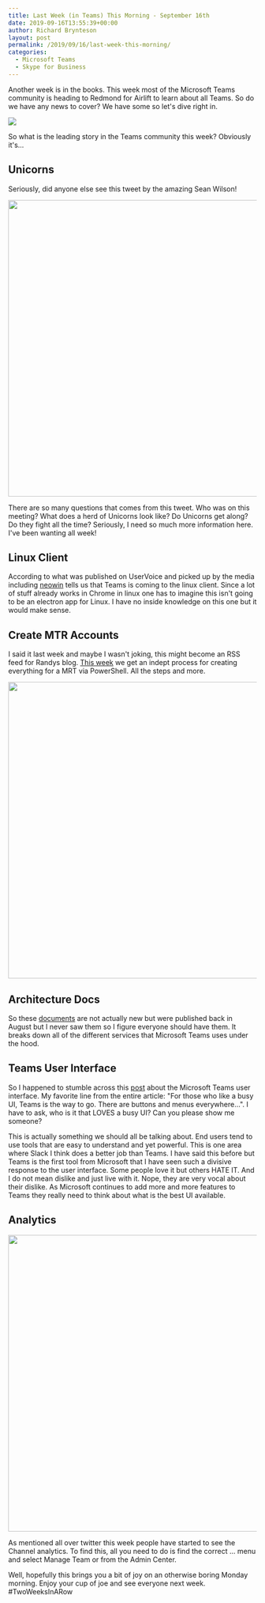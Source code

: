 ```yaml
---
title: Last Week (in Teams) This Morning - September 16th
date: 2019-09-16T13:55:39+00:00
author: Richard Brynteson
layout: post
permalink: /2019/09/16/last-week-this-morning/
categories:
  - Microsoft Teams
  - Skype for Business
---
```


Another week is in the books.  This week most of the Microsoft Teams community is heading to Redmond for Airlift to learn about all Teams.  So do we have any news to cover?  We have some so let's dive right in. 

<img src="https://theargylemvp.com/assets/images/lwtm.png" />

So what is the leading story in the Teams community this week?  Obviously it's... 

## Unicorns

Seriously, did anyone else see this tweet by the amazing Sean Wilson!

<img src="https://theargylemvp.com/assets/images/09162019-01" width="600px" />

There are so many questions that comes from this tweet.  Who was on this meeting?  What does a herd of Unicorns look like?  Do Unicorns get along?  Do they fight all the time?  Seriously, I need so much more information here.  I've been wanting all week!

## Linux Client

According to what was published on UserVoice and picked up by the media including [neowin](https://www.neowin.net/news/microsoft-teams-is-officially-coming-to-linux) tells us that Teams is coming to the linux client.  Since a lot of stuff already works in Chrome in linux one has to imagine this isn't going to be an electron app for Linux.  I have no inside knowledge on this one but it would make sense.

## Create MTR Accounts

I said it last week and maybe I wasn't joking, this might become an RSS feed for Randys blog.  [This week](https://ucstatus.com/2019/09/09/how-to-create-and-configure-an-account-for-your-microsoft-teams-room/) we get an indept process for creating everything for a MRT via PowerShell.  All the steps and more. 

<img src="https://ucstatushome.files.wordpress.com/2019/09/microsoft-teams-room-account-15.jpg" width="600" />

## Architecture Docs

So these [documents](https://docs.microsoft.com/en-us/microsoftteams/teams-architecture-solutions-posters?utm_source=t.co&utm_medium=referral) are not actually new but were published back in August but I never saw them so I figure everyone should have them.  It breaks down all of the different services that Microsoft Teams uses under the hood.

## Teams User Interface

So I happened to stumble across this [post](https://www.onmsft.com/feature/microsoft-teams-vs-slack-user-interface) about the Microsoft Teams user interface.  My favorite line from the entire article: "For those who like a busy UI, Teams is the way to go. There are buttons and menus everywhere...".  I have to ask, who is it that LOVES a busy UI?  Can you please show me someone?

This is actually something we should all be talking about.  End users tend to use tools that are easy to understand and yet powerful.  This is one area where Slack I think does a better job than Teams.  I have said this before but Teams is the first tool from Microsoft that I have seen such a divisive response to the user interface.  Some people love it but others HATE IT.  And I do not mean dislike and just live with it.  Nope, they are very vocal about their dislike.  As Microsoft continues to add more and more features to Teams they really need to think about what is the best UI available.

## Analytics

<img src="https://pbs.twimg.com/media/EEQKz8iWwAEVsQL?format=jpg&name=large" width="600" />

As mentioned all over twitter this week people have started to see the Channel analytics.  To find this, all you need to do is find the correct ... menu and select Manage Team or from the Admin Center.  

Well, hopefully this brings you a bit of joy on an otherwise boring Monday morning.  Enjoy your cup of joe and see everyone next week.  #TwoWeeksInARow

